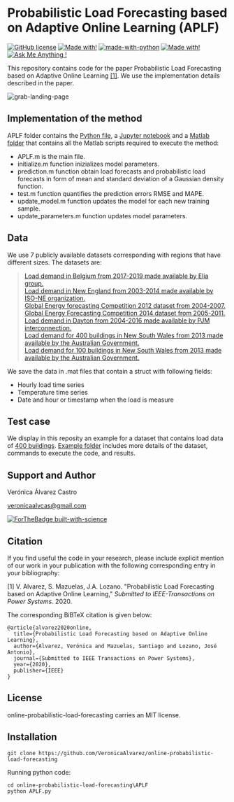 # Probabilistic Load Forecasting based on Adaptive Online Learning (APLF)

[![GitHub license](https://img.shields.io/badge/License-MIT-blue)](https://github.com/VeronicaAlvarez/online-probabilistic-load-forecasting/blob/master/LICENSE) [![Made with!](https://img.shields.io/badge/Made%20with-MATLAB-red)](APLF/Matlab) [![made-with-python](https://img.shields.io/badge/Made%20with-Python-1f425f.svg)](APLF/APLF.py) [![Made with!](https://img.shields.io/badge/Made%20with-Jupyter%20Notebook-orange)](APLF/APLF.ipynb) [![Ask Me Anything !](https://img.shields.io/badge/Ask%20me-anything-1abc9c.svg)]([#support-and-author)

This repository contains code for the paper Probabilistic Load Forecasting based on Adaptive Online Learning [[1]](#1). We use the implementation details described in the paper.

![grab-landing-page](docs/images/predictions.gif)

## Implementation of the method

APLF folder contains the [Python file](APLF/APLF.py), a [Jupyter notebook](APLF/APLF.ipynb) and a [Matlab folder](APLF/Matlab) that contains all the Matlab scripts required to execute the method:

* APLF.m is the main file.
* initialize.m function inizializes model parameters.
* prediction.m function obtain load forecasts and probabilistic load forecasts in form of mean and standard deviation of a Gaussian density function.
* test.m function quantifies the prediction errors RMSE and MAPE.
* update_model.m function updates the model for each new training sample.
* update_parameters.m function updates model parameters.

## Data

We use 7 publicly available datasets corresponding with regions that have different sizes. The datasets are:

> [Load demand in Belgium from 2017-2019 made available by Elia group.](https://www.elia.be/en/grid-data/data-download-page)  
[Load demand in New England from 2003-2014 made available by ISO-NE organization.](https://www.iso-ne.com/isoexpress/web/reports/load-and-demand/-/tree/historical-hourly-flows-and-limits)  
[Global Energy forecasting Competition 2012 dataset from 2004-2007.](http://blog.drhongtao.com/2016/07/gefcom2012-load-forecasting-data.html)  
[Global Energy Forecasting Competition 2014 dataset from 2005-2011.](http://blog.drhongtao.com/2017/03/gefcom2014-load-forecasting-data.html)  
[Load demand in Dayton from 2004-2016 made available by PJM interconnection.](https://www.pjm.com/markets-and-operations/data-dictionary.aspx)  
[Load demand for 400 buildings in New South Wales from 2013 made available by the Australian Government.](http://dx.doi.org/10.17632/zm4f727vvr.1#file-a01cdaa0-340d-4ebf-8fe5-c59a53d8f6b0)  
[Load demand for 100 buildings in New South Wales from 2013 made available by the Australian Government.](http://dx.doi.org/10.17632/zm4f727vvr.1#file-a01cdaa0-340d-4ebf-8fe5-c59a53d8f6b0)

We save the data in .mat files that contain a struct with following fields:

* Hourly load time series
* Temperature time series
* Date and hour or timestamp when the load is measure

## Test case

We display in this reposity an example for a dataset that contains load data of [400 buildings](https://data.mendeley.com/datasets/zm4f727vvr/1#file-a01cdaa0-340d-4ebf-8fe5-c59a53d8f6b0). [Example folder](/Example) includes more details of the dataset, commands to execute the code, and results.

## Support and Author

Verónica Álvarez Castro

veronicaalvcas@gmail.com

[![ForTheBadge built-with-science](http://ForTheBadge.com/images/badges/built-with-science.svg)](https://github.com/VeronicaAlvarez)

## Citation

If you find useful the code in your research, please include explicit mention of our work in your publication with the following corresponding entry in your bibliography:

<a id="1">[1]</a> 
V. Alvarez, S. Mazuelas, J.A. Lozano.
"Probabilistic Load Forecasting based on Adaptive Online Learning,"
*Submitted to IEEE-Transactions on Power Systems.* 2020.

The corresponding BiBTeX citation is given below:

```
@article{alvarez2020online,
  title={Probabilistic Load Forecasting based on Adaptive Online Learning},
  author={Alvarez, Verónica and Mazuelas, Santiago and Lozano, José Antonio},
  journal={Submitted to IEEE Transactions on Power Systems},
  year={2020},
  publisher={IEEE}
}
```

## License 

online-probabilistic-load-forecasting carries an MIT license.

## Installation

```console
git clone https://github.com/VeronicaAlvarez/online-probabilistic-load-forecasting
```

Running python code:
```console
cd online-probabilistic-load-forecasting\APLF
python APLF.py
```
